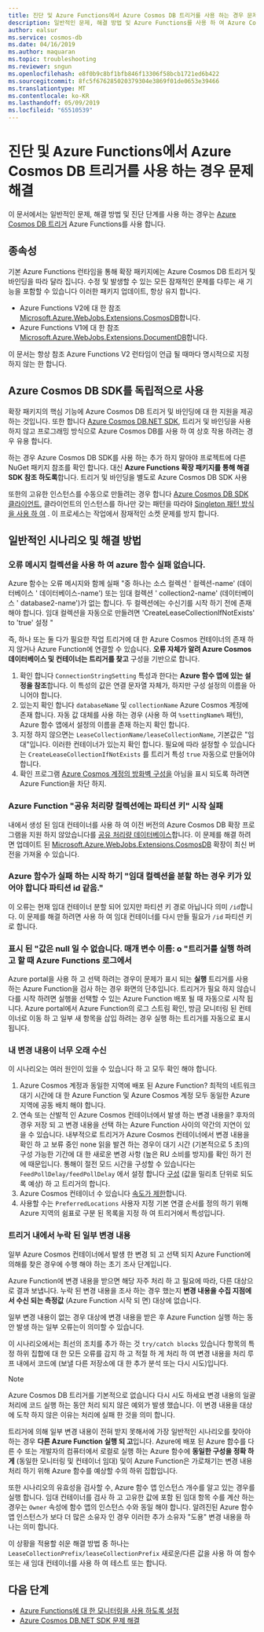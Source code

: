 ```yaml
---
title: 진단 및 Azure Functions에서 Azure Cosmos DB 트리거를 사용 하는 경우 문제 해결
description: 일반적인 문제, 해결 방법 및 Azure Functions를 사용 하 여 Azure Cosmos DB 트리거를 사용 하는 경우 진단 단계
author: ealsur
ms.service: cosmos-db
ms.date: 04/16/2019
ms.author: maquaran
ms.topic: troubleshooting
ms.reviewer: sngun
ms.openlocfilehash: e8f0b9c8bf1bfb846f13306f58bcb1721ed6b422
ms.sourcegitcommit: 8fc5f676285020379304e3869f01de0653e39466
ms.translationtype: MT
ms.contentlocale: ko-KR
ms.lasthandoff: 05/09/2019
ms.locfileid: "65510539"
---
```

# <a name="diagnose-and-troubleshoot-issues-when-using-azure-cosmos-db-trigger-in-azure-functions"></a>진단 및 Azure Functions에서 Azure Cosmos DB 트리거를 사용 하는 경우 문제 해결

이 문서에서는 일반적인 문제, 해결 방법 및 진단 단계를 사용 하는 경우는 [Azure Cosmos DB 트리거](change-feed-functions.md) Azure Functions를 사용 합니다.

## <a name="dependencies"></a>종속성

기본 Azure Functions 런타임을 통해 확장 패키지에는 Azure Cosmos DB 트리거 및 바인딩을 따라 달라 집니다. 수정 및 발생할 수 있는 모든 잠재적인 문제를 다루는 새 기능을 포함할 수 있습니다 이러한 패키지 업데이트, 항상 유지 합니다.

* Azure Functions V2에 대 한 참조 [Microsoft.Azure.WebJobs.Extensions.CosmosDB](https://www.nuget.org/packages/Microsoft.Azure.WebJobs.Extensions.CosmosDB)합니다.
* Azure Functions V1에 대 한 참조 [Microsoft.Azure.WebJobs.Extensions.DocumentDB](https://www.nuget.org/packages/Microsoft.Azure.WebJobs.Extensions.DocumentDB)합니다.

이 문서는 항상 참조 Azure Functions V2 런타임이 언급 될 때마다 명시적으로 지정 하지 않는 한 합니다.

## <a name="consume-the-azure-cosmos-db-sdk-independently"></a>Azure Cosmos DB SDK를 독립적으로 사용

확장 패키지의 핵심 기능에 Azure Cosmos DB 트리거 및 바인딩에 대 한 지원을 제공 하는 것입니다. 또한 합니다 [Azure Cosmos DB.NET SDK](sql-api-sdk-dotnet-core.md), 트리거 및 바인딩을 사용 하지 않고 프로그래밍 방식으로 Azure Cosmos DB를 사용 하 여 상호 작용 하려는 경우 유용 합니다.

하는 경우 Azure Cosmos DB SDK를 사용 하는 추가 하지 말아야 프로젝트에 다른 NuGet 패키지 참조를 확인 합니다. 대신 **Azure Functions 확장 패키지를 통해 해결 SDK 참조 하도록**합니다. 트리거 및 바인딩을 별도로 Azure Cosmos DB SDK 사용

또한의 고유한 인스턴스를 수동으로 만들려는 경우 합니다 [Azure Cosmos DB SDK 클라이언트](./sql-api-sdk-dotnet-core.md), 클라이언트의 인스턴스를 하나만 갖는 패턴을 따라야 [Singleton 패턴 방식을 사용 하 여](../azure-functions/manage-connections.md#documentclient-code-example-c) . 이 프로세스는 작업에서 잠재적인 소켓 문제를 방지 합니다.

## <a name="common-scenarios-and-workarounds"></a>일반적인 시나리오 및 해결 방법

### <a name="azure-function-fails-with-error-message-collection-doesnt-exist"></a>오류 메시지 컬렉션을 사용 하 여 azure 함수 실패 없습니다.

Azure 함수는 오류 메시지와 함께 실패 "중 하나는 소스 컬렉션 ' 컬렉션-name' (데이터베이스 ' 데이터베이스-name') 또는 임대 컬렉션 ' collection2-name' (데이터베이스 ' database2-name')가 없는 합니다. 두 컬렉션에는 수신기를 시작 하기 전에 존재 해야 합니다. 임대 컬렉션을 자동으로 만들려면 'CreateLeaseCollectionIfNotExists' to 'true' 설정 "

즉, 하나 또는 둘 다가 필요한 작업 트리거에 대 한 Azure Cosmos 컨테이너의 존재 하지 않거나 Azure Function에 연결할 수 있습니다. **오류 자체가 알려 Azure Cosmos 데이터베이스 및 컨테이너는 트리거를 찾고** 구성을 기반으로 합니다.

1. 확인 합니다 `ConnectionStringSetting` 특성과 한다는 **Azure 함수 앱에 있는 설정을 참조**합니다. 이 특성의 값은 연결 문자열 자체가, 하지만 구성 설정의 이름을 아니어야 합니다.
2. 있는지 확인 합니다 `databaseName` 및 `collectionName` Azure Cosmos 계정에 존재 합니다. 자동 값 대체를 사용 하는 경우 (사용 하 여 `%settingName%` 패턴), Azure 함수 앱에서 설정의 이름을 존재 하는지 확인 합니다.
3. 지정 하지 않으면는 `LeaseCollectionName/leaseCollectionName`, 기본값은 "임대"입니다. 이러한 컨테이너가 있는지 확인 합니다. 필요에 따라 설정할 수 있습니다는 `CreateLeaseCollectionIfNotExists` 를 트리거 특성 `true` 자동으로 만들어야 합니다.
4. 확인 프로그램 [Azure Cosmos 계정의 방화벽 구성을](how-to-configure-firewall.md) 아님을 표시 되도록 하려면 Azure Function을 차단 하지.

### <a name="azure-function-fails-to-start-with-shared-throughput-collection-should-have-a-partition-key"></a>Azure Function "공유 처리량 컬렉션에는 파티션 키" 시작 실패

내에서 생성 된 임대 컨테이너를 사용 하 여 이전 버전의 Azure Cosmos DB 확장 프로그램을 지원 하지 않았습니다를 [공유 처리량 데이터베이스](./set-throughput.md#set-throughput-on-a-database)합니다. 이 문제를 해결 하려면 업데이트 된 [Microsoft.Azure.WebJobs.Extensions.CosmosDB](https://www.nuget.org/packages/Microsoft.Azure.WebJobs.Extensions.CosmosDB) 확장이 최신 버전을 가져올 수 있습니다.

### <a name="azure-function-fails-to-start-with-the-lease-collection-if-partitioned-must-have-partition-key-equal-to-id"></a>Azure 함수가 실패 하는 시작 하기 "임대 컬렉션을 분할 하는 경우 키가 있어야 합니다 파티션 id 같음."

이 오류는 현재 임대 컨테이너 분할 되어 있지만 파티션 키 경로 아닙니다 의미 `/id`합니다. 이 문제를 해결 하려면 사용 하 여 임대 컨테이너를 다시 만들 필요가 `/id` 파티션 키로 합니다.

### <a name="you-see-a-value-cannot-be-null-parameter-name-o-in-your-azure-functions-logs-when-you-try-to-run-the-trigger"></a>표시 된 "값은 null 일 수 없습니다. 매개 변수 이름: o "트리거를 실행 하려고 할 때 Azure Functions 로그에서

Azure portal을 사용 하 고 선택 하려는 경우이 문제가 표시 되는 **실행** 트리거를 사용 하는 Azure Function을 검사 하는 경우 화면의 단추입니다. 트리거가 필요 하지 않습니다를 시작 하려면 실행을 선택할 수 있는 Azure Function 배포 될 때 자동으로 시작 됩니다. Azure portal에서 Azure Function의 로그 스트림 확인, 방금 모니터링 된 컨테이너로 이동 하 고 일부 새 항목을 삽입 하려는 경우 실행 하는 트리거를 자동으로 표시 됩니다.

### <a name="my-changes-take-too-long-be-received"></a>내 변경 내용이 너무 오래 수신

이 시나리오는 여러 원인이 있을 수 있습니다 하 고 모두 확인 해야 합니다.

1. Azure Cosmos 계정과 동일한 지역에 배포 된 Azure Function? 최적의 네트워크 대기 시간에 대 한 Azure Function 및 Azure Cosmos 계정 모두 동일한 Azure 지역에 공동 배치 해야 합니다.
2. 연속 또는 산발적 인 Azure Cosmos 컨테이너에서 발생 하는 변경 내용을?
후자의 경우 저장 되 고 변경 내용을 선택 하는 Azure Function 사이의 약간의 지연이 있을 수 있습니다. 내부적으로 트리거가 Azure Cosmos 컨테이너에서 변경 내용을 확인 하 고 보류 중인 none 읽을 발견 하는 경우이 대기 시간 (기본적으로 5 초)의 구성 가능한 기간에 대 한 새로운 변경 사항 (높은 RU 소비를 방지)를 확인 하기 전에 때문입니다. 통해이 절전 모드 시간을 구성할 수 있습니다는 `FeedPollDelay/feedPollDelay` 에서 설정 합니다 [구성](../azure-functions/functions-bindings-cosmosdb-v2.md#trigger---configuration) (값을 밀리초 단위로 되도록 예상) 하 고 트리거의 합니다.
3. Azure Cosmos 컨테이너 수 있습니다 [속도가 제한](./request-units.md)합니다.
4. 사용할 수는 `PreferredLocations` 사용자 지정 기본 연결 순서를 정의 하기 위해 Azure 지역의 쉼표로 구분 된 목록을 지정 하 여 트리거에서 특성입니다.

### <a name="some-changes-are-missing-in-my-trigger"></a>트리거 내에서 누락 된 일부 변경 내용

일부 Azure Cosmos 컨테이너에서 발생 한 변경 되 고 선택 되지 Azure Function에 의해를 찾은 경우에 수행 해야 하는 초기 조사 단계입니다.

Azure Function에 변경 내용을 받으면 해당 자주 처리 하 고 필요에 따라, 다른 대상으로 결과 보냅니다. 누락 된 변경 내용을 조사 하는 경우 했는지 **변경 내용을 수집 지점에서 수신 되는 측정값** (Azure Function 시작 되 면) 대상에 없습니다.

일부 변경 내용이 없는 경우 대상에 변경 내용을 받은 후 Azure Function 실행 하는 동안 발생 하는 일부 오류는이 의미할 수 있습니다.

이 시나리오에서는 최선의 조치를 추가 하는 것 `try/catch blocks` 있습니다 항목의 특정 하위 집합에 대 한 모든 오류를 감지 하 고 적절 하 게 처리 하 여 변경 내용을 처리 루프 내에서 코드에 (보낼 다른 저장소에 대 한 추가 분석 또는 다시 시도)입니다. 

> [!NOTE]
> Azure Cosmos DB 트리거를 기본적으로 없습니다 다시 시도 하세요 변경 내용의 일괄 처리에 코드 실행 하는 동안 처리 되지 않은 예외가 발생 했습니다. 이 변경 내용을 대상에 도착 하지 않은 이유는 처리에 실패 한 것을 의미 합니다.

트리거에 의해 일부 변경 내용이 전혀 받지 못해서에 가장 일반적인 시나리오를 찾아야 하는 경우 **다른 Azure Function 실행 되 고**입니다. Azure에 배포 된 Azure 함수를 다른 수 또는 개발자의 컴퓨터에서 로컬로 실행 하는 Azure 함수에 **동일한 구성을 정확 하 게** (동일한 모니터링 및 컨테이너 임대) 및이 Azure Function은 가로채기는 변경 내용 처리 하기 위해 Azure 함수를 예상할 수의 하위 집합입니다.

또한 시나리오의 유효성을 검사할 수, Azure 함수 앱 인스턴스 개수를 알고 있는 경우를 실행 합니다. 임대 컨테이너를 검사 하 고 고유한 값에 포함 된 임대 항목 수를 계산 하는 경우는 `Owner` 속성에 함수 앱의 인스턴스 수와 동일 해야 합니다. 알려진된 Azure 함수 앱 인스턴스가 보다 더 많은 소유자 인 경우 이러한 추가 소유자 "도용" 변경 내용을 하나는 의미 합니다.

이 상황을 적용할 쉬운 해결 방법 중 하나는 `LeaseCollectionPrefix/leaseCollectionPrefix` 새로운/다른 값을 사용 하 여 함수 또는 새 임대 컨테이너를 사용 하 여 테스트 또는 합니다.

## <a name="next-steps"></a>다음 단계

* [Azure Functions에 대 한 모니터링을 사용 하도록 설정](../azure-functions/functions-monitoring.md)
* [Azure Cosmos DB.NET SDK 문제 해결](./troubleshoot-dot-net-sdk.md)